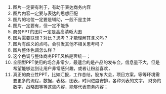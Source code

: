1. 图片一定要有利于，有助于表达商务内容
2. 图片内容一定要与表达的思想匹配
3. 图片的地位一定要是辅助，一般不是主体
4. 图片一定要有，但一定不能多
5. 商务PPT的图片一定是高高清晰大图
6. 图片需要联想？对比？思考？才能理解其含义吗？
7. 图片有歧义的点吗，会引发其他不相关思考吗？
8. 图片整体色调怎么样？
9. 这个色调与整体商务PPT风格是否统一；
10. 全图型PPT使用的场合非常少，最适合的是产品的发布会，信息量不大，但是希望能够达到让用户非常感兴趣，或者让粉丝喜欢，
11. 真正的商业性PPT，比如汇报，工作总结，股东大会，项目方案，等等环境需要更多的流程，数据，表格，图表，时间进度安排，各种列表的文字，
财务的数字，战略图等等这些内容，能够代表商务内容；